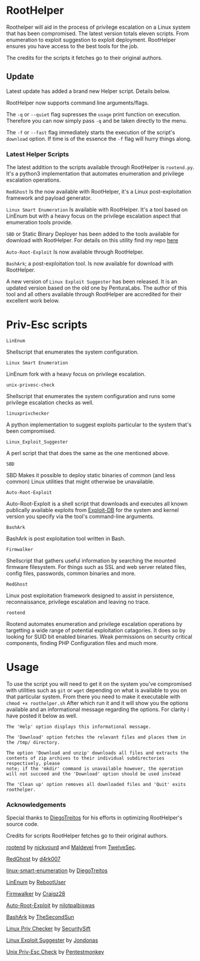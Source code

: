 # RootHelper
Roothelper will aid in the process of privilege escalation on a Linux system that has been compromised. The latest version totals eleven scripts. From enumeration to exploit suggestion to exploit deployment. RootHelper ensures you have access to the best tools for the job.

The credits for the scripts it fetches go to their original authors.

## Update

Latest update has added a brand new Helper script. Details below. 

RootHelper now supports command line arguments/flags.

The `-q` or `--quiet` flag supresses the `usage` print function on execution. Therefore you can now simply pass `-q` and be taken directly to the menu.

The `-f` or `--fast` flag immediately starts the execution of the script's `download` option. If time is of the essence the `-f` flag will hurry things along.

### Latest Helper Scripts

The latest addition to the scripts available through RootHelper is `rootend.py`. It's a python3 implementation that automates
enumeration and privilege escalation operations.

`RedGhost` Is the now available with RootHelper, it's a Linux post-exploitation framework and payload generator.

`Linux Smart Enumeration` Is available with RootHelper. It's a tool based on LinEnum but with a heavy focus on the privilege escalation aspect that enumeration tools provide.

`SBD` or Static Binary Deployer has been added to the tools available for download with RootHelper. For details on this utility find my repo [here](https://github.com/NullArray/SBD)

`Auto-Root-Exploit` Is now available through RootHelper.

`BashArk`; a post-exploitation tool. Is now available for download with RootHelper.

A new version of `Linux Exploit Suggester` has been released. It is an updated version based on the old one by PenturaLabs. The author of this tool and all others available through RootHelper are accredited for their excellent work below.



# Priv-Esc scripts

```
LinEnum
```
Shellscript that enumerates the system configuration.
```
Linux Smart Enumeration
```
LinEnum fork with a heavy focus on privilege escalation.

```
unix-privesc-check 
```
Shellscript that enumerates the system configuration and runs some privilege escalation checks as well.

```
linuxprivchecker
```
A python implementation to suggest exploits particular to the system that's been compromised.

```
Linux_Exploit_Suggester
```
A perl script that that does the same as the one mentioned above.

```
SBD
```
SBD Makes it possible to deploy static binaries of common (and less common) Linux utilities that might otherwise be unavailable.

```
Auto-Root-Exploit
```
Auto-Root-Exploit is a shell script that downloads and executes all known publically available exploits from [Exploit-DB](https://www.exploit-db.com/) for the system and kernel version you specify via the tool's command-line arguments.

```
BashArk
```
BashArk is post exploitation tool written in Bash.

```
Firmwalker
```
Shellscript that gathers useful information by searching the mounted firmware filesystem. For things such as SSL and web server related files, config files, passwords, common binaries and more.

```
RedGhost
```
Linux post exploitation framework designed to assist in persistence, reconnaissance, privilege escalation and leaving no trace. 

```
rootend
```
Rootend automates enumeration and privilege escalation operations by targetting a wide range of potential exploitation catagories. It does so by looking for SUID bit enabled binaries. Weak permissions on security critical components, finding PHP Configuration files and much more.


# Usage

To use the script you will need to get it on the system you've compromised with utilities such as `git` or `wget` depending on what is available to you on that particular system. From there you need to make it executable with `chmod +x roothelper.sh` After which run it and it will show you the options available and an informational message regarding the options. For clarity i have posted it below as well.

```
The 'Help' option displays this informational message.

The 'Download' option fetches the relevant files and places them in the /tmp/ directory.

The option 'Download and unzip' downloads all files and extracts the contents of zip archives to their individual subdirectories respectively, please
note; if the 'mkdir' command is unavailable however, the operation will not succeed and the 'Download' option should be used instead

The 'Clean up' option removes all downloaded files and 'Quit' exits roothelper.
```

### Acknowledgements

Special thanks to [DiegoTreitos](https://github.com/diego-treitos) for his efforts in optimizing RootHelper's source code.


Credits for scripts RootHelper fetches go to their original authors.

[rootend](https://github.com/twelvesec/rootend) by [nickvourd](https://github.com/nickvourd) and [Maldevel](https://github.com/maldevel) from [TwelveSec](https://github.com/twelvesec).

[RedGhost](https://github.com/d4rk007/RedGhost) by [d4rk007](https://github.com/d4rk007)

[linux-smart-enumeration](https://github.com/diego-treitos/linux-smart-enumeration) by [DiegoTreitos](https://github.com/diego-treitos)

[LinEnum](https://github.com/rebootuser/LinEnum) by [RebootUser](https://github.com/rebootuser)

[Firmwalker](https://github.com/craigz28/firmwalker) by [Craigz28](https://github.com/craigz28)

[Auto-Root-Exploit](https://github.com/nilotpalbiswas/Auto-Root-Exploit) by [nilotpalbiswas](https://github.com/nilotpalbiswas)

[BashArk](https://github.com/TheSecondSun/Bashark) by [TheSecondSun](https://github.com/TheSecondSun)

[Linux Priv Checker](http://www.securitysift.com/download/linuxprivchecker.py) by [SecuritySift](http://www.securitysift.com)

[Linux Exploit Suggester](https://github.com/jondonas/linux-exploit-suggester-2) by [Jondonas](https://github.com/jondonas)

[Unix Priv-Esc Check](https://github.com/pentestmonkey/unix-privesc-check) by [Pentestmonkey](https://github.com/pentestmonkey)



